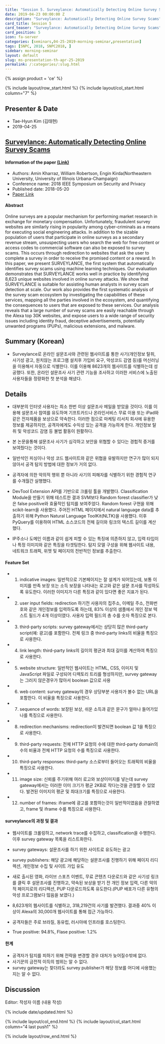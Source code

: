 ```yaml
---
title: "Session 5. Surveylance: Automatically Detecting Online Survey Scams"
date: 2019-04-23 00:00:00 Z
description: "Surveylance: Automatically Detecting Online Survey Scams"
card_title: Session 5
card_teaser: "Surveylance: Automatically Detecting Online Survey Scams"
card_position: 5
icon: fa-server
categories: [seminars,04-25-2019-morning-seminar,presentation]
tags: [SNPC, 2018, SNPC2018, ]
sidebar: morning-seminar
layout: default
slug: ms-presentation-th-apr-25-2019
permalink: /:categories/:slug.html
---
```


{% assign product = 'ce' %}

{% include layout/row_start.html %}
{% include layout/col_start.html column="7" %}

## Presenter & Date
+ Tae-Hyun Kim (김태현)
+ 2019-04-25

## [Surveylance: Automatically Detecting Online Survey Scams](https://inhaucs.github.io/seminars/04-25-2019-morning-seminar/presentation/ms-presentation-th-apr-25-2019.html)

#### Information of the paper [(Link)](https://ieeexplore.ieee.org/document/8418597)
+ Authors: Amin Kharraz, William Robertson, Engin Kirda(Northeastern University, University of Illinois Urbana-Champaign)
+ Conference name: 2018 IEEE Symposium on Security and Privacy
+ Published date: 2018-05-20
+ [Paper Link](https://ieeexplore.ieee.org/stamp/stamp.jsp?tp=&arnumber=8418597)

#### Abstract
Online surveys are a popular mechanism for performing market research in exchange for monetary compensation. Unfortunately, fraudulent survey websites are similarly rising in popularity among cyber-criminals as a means for executing social engineering attacks. In addition to the sizable population of users that participate in online surveys as a secondary revenue stream, unsuspecting users who search the web for free content or access codes to commercial software can also be exposed to survey scams. This occurs through redirection to websites that ask the user to complete a survey in order to receive the promised content or a reward.
In this paper, we present SURVEYLANCE, the first system that automatically identifies survey scams using machine learning techniques. Our evaluation demonstrates that SURVEYLANCE works well in practice by identifying 8,623 unique websites involved in online survey attacks. We show that SURVEYLANCE is suitable for assisting human analysts in survey scam detection at scale. Our work also provides the first systematic analysis of the survey scam ecosystem by investigating the capabilities of these services, mapping all the parties involved in the ecosystem, and quantifying the consequences to users that are exposed to these services. Our analysis reveals that a large number of survey scams are easily reachable through the Alexa top 30K websites, and expose users to a wide range of security issues including identity fraud, deceptive advertisements, potentially unwanted programs (PUPs), malicious extensions, and malware.

## Summary (Korean)
+ Surveylance로 온라인 설문조사와 관련된 웹사이트를 통한 사기(개인정보 탈취, 사기성 광고, 원치않는 프로그램 설치후 가입비 요구, 악성코드 감염 등)를 머신러닝을 이용해서 자동으로 식별한다. 이를 이용해 8623개의 웹사이트를 식별하는데 성공했다. 또한, 온라인 설문조사 사기 관련 기능을 조사하고 이러한 서비스에 노출된 사용자들을 정량화한 첫 분석을 해냈다. 

## Details
+ 대부분의 인터넷 사용자는 최소 한번 이상 설문조사 메일을 받았을 것이다. 이를 이용해 설문조사 참여를 유도하며 기프트카드나 온라인서비스 무료 이용 또는 iPad와 같은 전자제품을 보상으로 약속한다. 이러한 점으로 마케팅 리서치 회사에 유용한 정보를 제공하지만, 공격자에게도 수익성 있는 공격을 가능하게 한다. 개인정보 탈취 및 악성코드 감염 등 불법 활동이 원활하다.
+ 본 논문을통해 설문조사 사기가 심각하고 보안을 위협할 수 있다는 경헙적 증거를 보여줬다는 것이다.
+ 일반석인 피싱이나 악성 코드 웹사이트와 같은 위협을 유발하지만 연구가 많이 되지 않아서 공격 탐지 방법에 대한 정보가 거의 없다.
+ 공격자에 의한 악의적 행위 뿐 아니라 사기의 피해자를 식별하기 위한 경험적 연구를 수개월간 실행했다. 
+ DevTool Extension API를 기반으로 크롤링 툴을 개발했다. Classification Module을 만들기 위해 테스트한 결과 SVM보다 Random forest classifier가 낮은 false positive와 효율적인 탐지를 보여주었다. Random forest 구현을 위해 scikit-learn을 사용했다. 주어진 HTML 페이지에서 natural language data를 추출하기 위해 Python Natural Language ToolKit(NLTK)을 사용했다. 이후 PyQuery를 이용하여 HTML 소스코드의 전체 길이와 링크의 텍스트 길이를 계산했다. 

+ IP주소나 도메인 이름과 같이 쉽게 피할 수 있는 특징에 의존하지 않고, 입력 타입이나 특정 이미지와 같은 특징을 타겟팅한다. 탐지 모델 구성을 위해 웹사이트 내용, 네트워크 트래픽, 위젯 및 페이지의 전반적인 정보를 추출한다. 


#### Feature Set
+ 1) indicative images: 일반적으로 기본페이지는 잘 설계가 되어있는데, 보통 이미지를 만족 보장 또는 소득 보장을 나타내는 로고와 같은 설문 조사를 작성하도록 유도한다. 이러한 이미지가 다른 특징과 같이 있다면 좋은 지표가 된다. 
+ 2) user input fields: redirection 하기전 사용자의 집주소, 이메일 주소, 전화번호와 같은 개인정보를 입력하도록 하는데, 83% 이상의 샘플에서 개인 정보 텍스트 필드가 4개 이상이였다. 사용자 입력 필드의 총 수를 숫자 특징으로 본다.
+ 3) third-party scripts: survey gateway에서는 상당히 많은 third-party script(예: 광고)를 포함한다. 전체 링크 중 third-party links의 비율을 특징으로 사용한다. 
+ 4) link length: third-party links의 길이의 평균과 최대 길이를 계산하여 특징으로 사용한다.
+ 5) website structure: 일반적인 웹사이트는 HTML, CSS, 이미지 및 JavaScript 파일로 구성되어 디렉토리 트리를 형성하지만, survey gateway는 그러지 않은경우가 많아서 boolean 값으로 사용
+ 6) web content: survey gateway의 경우 상당부분 사용자가 볼수 없는 URL을 포함한다. 이 비율을 특징으로 사용한다.
+ 7) sequence of words: 보장된 보상, 쉬운 소득과 같은 문구가 얼마나 들어가있나를 특징으로 사용한다.
+ 8) redirection mechanisms: redirection이 발견되면 boolean 값 1을 특징으로 사용한다.
+ 9) third-party requests: 전체 HTTP 요청의 수에 대한 third-party domain의 수의 비율과 전체 HTTP 요청의 수를 특징으로 사용한다.
+ 10) third-party responses: third-party 소스로부터 들어오는 트래픽의 비율을 특징으로 사용한다. 
+ 11) image size: 신뢰를 주기위해 여러 로고와 보상이미지를 넣는데 survey gateway에서는 이러한 이미 크기가 평균 2KB로 작다는것을 관찰할 수 있었다. 발견된 이미지의 평균 및 최대크기를 특징으로 사용한다. 
+ 12) number of frames: iframe에 광고를 포함하는것이 일반적이였음을 관찰하였고, frame 및 iframe 수를 특징으로 사용한다. 

#### surveylance의 과정 및 결과
+ 웹사이트를 크롤링하고, network trace를 수집하고, classification을 수행한다. 이후 survey gateway 목록을 리스트화한다. 

+ survey gateways: 설문조사를 하기 위한 사이트로 유도하는 광고
+ survey publishers: 해당 광고에 해당하는 설문조사를 진행하기 위해 페이지 리디렉션, 개인정보 수집 및 사이트 가입 유도

+ 새로 출시된 영화, 라이브 스포츠 이벤트, 무료 콘텐츠 다운로드와 같은 사기성 링크를 클릭 후 설문조사를 진행하고, 약속된 보상을 받기 전 개인 정보 입력, 다른 악의적 페이지로의 리디렉션, PUP 다운로드하도록 유도한다.(PUP 배포가 다른 유형의 악성 프로그램보다 많음을 보였다.)

+ 8,623개의 웹사이트를 식별하고, 318,219건의 사기를 발견했다. 결과중 40% 이상이 Alexa의 30,000개 웹사이트를 통해 접근 가능하다.
+ 공격자들은 주로 브라질, 동유럽, 러시아에 인프라를 호스팅한다.
+ True positive: 94.8%, Flase positive: 1.2%

#### 한계
+ 공격자가 탐지를 피하기 위해 전략을 변경할 경우 대처가 늦어질수밖에 없다.
+ 사기꾼의 금전적 이득의 범위는 알 수 없다. 
+ survey gateway는 찾더라도 survey publisher가 해당 정보를 어디에 사용했는지는 알 수 없다.


## Discussion
Editor: 작성자 이름
(내용 작성)


{% include date/updated.html %}

{% include layout/col_end.html %}
{% include layout/col_start.html column="4 last push1" %}

{% include layout/row_end.html %}
